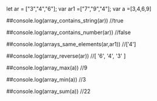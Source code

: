 let ar =  ["3","4","6"];
var ar1 =["7","9","4"];
var a =[3,4,6,9]

##console.log(array_contains_string(ar)) //true

##console.log(array_contains_number(ar))  //false

##console.log(arrays_same_elements(ar,ar1)) //['4']

##console.log(array_reverse(ar)) //[ '6', '4', '3' ]

##console.log(array_max(a)) //9

##console.log(array_min(a)) //3

##console.log(array_sum(a)) //22
